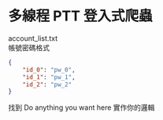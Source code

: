 # 多線程 PTT 登入式爬蟲

account_list.txt  
帳號密碼格式

```json
{
    "id_0": "pw_0",
    "id_1": "pw_1",
    "id_2": "pw_2"
}
```

找到 Do anything you want here
實作你的邏輯

